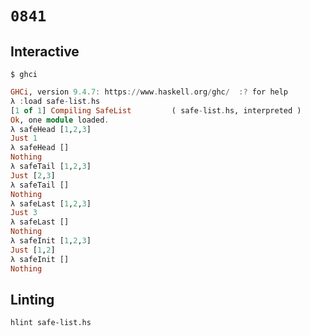 # `0841`

## Interactive

```console
$ ghci
```
```haskell
GHCi, version 9.4.7: https://www.haskell.org/ghc/  :? for help
λ :load safe-list.hs 
[1 of 1] Compiling SafeList         ( safe-list.hs, interpreted )
Ok, one module loaded.
λ safeHead [1,2,3]
Just 1
λ safeHead []
Nothing
λ safeTail [1,2,3]
Just [2,3]
λ safeTail []
Nothing
λ safeLast [1,2,3]
Just 3
λ safeLast []
Nothing
λ safeInit [1,2,3]
Just [1,2]
λ safeInit []
Nothing
```

## Linting

```console
hlint safe-list.hs
```
